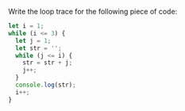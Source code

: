 Write the loop trace for the following piece of code: 

```js
let i = 1;
while (i <= 3) {
  let j = 1;
  let str = '';
  while (j <= i) {
    str = str + j;
    j++;
  }
  console.log(str);
  i++;
}
```
